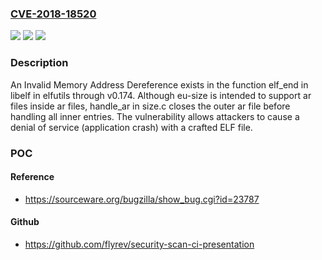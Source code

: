 ### [CVE-2018-18520](https://cve.mitre.org/cgi-bin/cvename.cgi?name=CVE-2018-18520)
![](https://img.shields.io/static/v1?label=Product&message=n%2Fa&color=blue)
![](https://img.shields.io/static/v1?label=Version&message=n%2Fa&color=blue)
![](https://img.shields.io/static/v1?label=Vulnerability&message=n%2Fa&color=brighgreen)

### Description

An Invalid Memory Address Dereference exists in the function elf_end in libelf in elfutils through v0.174. Although eu-size is intended to support ar files inside ar files, handle_ar in size.c closes the outer ar file before handling all inner entries. The vulnerability allows attackers to cause a denial of service (application crash) with a crafted ELF file.

### POC

#### Reference
- https://sourceware.org/bugzilla/show_bug.cgi?id=23787

#### Github
- https://github.com/flyrev/security-scan-ci-presentation

